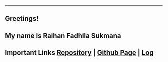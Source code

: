 -----
## Greetings! 
My name is Raihan Fadhila Sukmana
-----
Important Links
[Repository](https://github.com/raihanyx/os212) | [Github Page](https://raihanyx.github.io/os212/) | [Log](https://raihanyx.github.io/os212/TXT/mylog.txt)
-----
